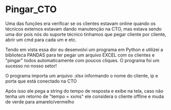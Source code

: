# Pingar_CTO
Uma das funções era verificar se os clientes estavam online quando os técnicos externos estavam dando manutenção na CTO, mas estava sendo uma dor pois nós do suporte técnico tinhamos que pegar cliente por cliente, abrir um cmd para cada um e etc.

Tendo em vista essa dor eu desenvolvi um programa em Python e utilizei a biblioteca PANDAS para ter pegar um arquivo EXCEL com os clientes e "pingar" todos automaticamente com poucos cliques. O programa foi um sucesso no nosso setor!

O programa importa um arquivo .xlsx informando o nome do cliente, ip e porta que está conectado na CTO

Após isso ele pega a string do tempo de resposta e exibe na tela, caso não tenha um retorno de "tempo = xxms" ele considera o cliente offline e muda de verde para amarelo/vermelho
